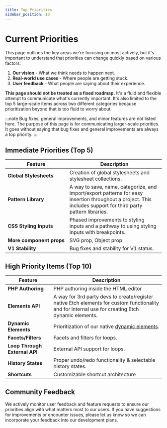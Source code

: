 ```yaml
---
title: Top Priorities
sidebar_position: 10
---
```


# Current Priorities

This page outlines the key areas we're focusing on most actively, but it's important to understand that priorities can change quickly based on various factors:

1. **Our vision** - What we think needs to happen next.
2. **Real-world use cases** - Where people are getting stuck.
3. **User feedback** - What people are saying about their experience.

**This page should not be treated as a fixed roadmap.** It's a fluid and flexible attempt to communicate what's currently important. It's also limited to the top 5 large-scale items across two different categories because prioritization beyond that is too fluid to worry about.

:::note
Bug fixes, general improvements, and minor features are not listed here. The purpose of this page is for communicating larger-scale priorities. It goes without saying that bug fixes and general improvements are always a top priority.
:::

## Immediate Priorities (Top 5)

| Feature                        | Description                                                                                      |
|--------------------------------|--------------------------------------------------------------------------------------------------|
| **Global Stylesheets** | Creation of global stylesheets and stylesheet collections. |
| **Pattern Library** | A way to save, name, categorize, and import/export patterns for easy insertion throughout a project. This includes support for third party pattern libraries. |
| **CSS Styling Inputs** | Phased improvements to styling inputs and a pathway to using styling inputs with breakpoints. |
| **More&nbsp;component&nbsp;props** | SVG prop, Object prop |
| **V1 Stability** | Bug fixes and stability for V1 status. |

## High Priority Items (Top 10)

| Feature                        | Description                                                                                      |
|--------------------------------|--------------------------------------------------------------------------------------------------|
| **PHP Authoring** | PHP authoring inside the HTML editor |
| **Elements API** | A way for 3rd party devs to create/register native Etch elements for custom functionality and for internal use for creating Etch dynamic elements. |
| **Dynamic Elements** | Prioritization of our native [dynamic elements](../elements/dynamic-elements/overview). |
| **Facets/Filters** | Facets and filters for loops. |
| **Loop Through External API** | External API support for loops. |
| **History States** | Proper undo/redo functionality & selectable history states. |
| **Shortcuts** | Customizable shortcut architecture |


## Community Feedback

We actively monitor user feedback and feature requests to ensure our priorities align with what matters most to our users. If you have suggestions for improvements or encounter issues, please let us know so we can incorporate your feedback into our development plans.